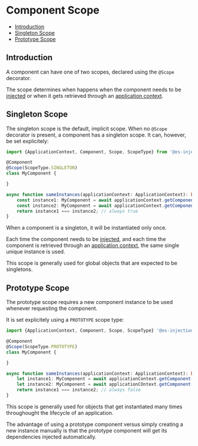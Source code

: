 # Component Scope

- [Introduction](#introduction)
- [Singleton Scope](#singleton-scope)
- [Prototype Scope](#prototype-scope)

## Introduction

A component can have one of two scopes, declared using the `@Scope` decorator.

The scope determines when happens when the component needs to be [injected](component-injection.md) or when it gets
retrieved through an [application context](application-context.md).

## Singleton Scope

The singleton scope is the default, implicit scope. When no `@Scope` decorator is present, a component has a singleton
scope. It can, however, be set explicitely:

```typescript
import {ApplicationContext, Component, Scope, ScopeType} from '@es-injection/decorators';

@Component
@Scope(ScopeType.SINGLETON)
class MyComponent {

}

async function sameInstances(applicationContext: ApplicationContext): boolean {
    const instance1: MyComponent = await applicationContext.getComponent(MyComponent);
    const instance2: MyComponent = await applicationContext.getComponent(MyComponent);
    return instance1 === instance2; // always true
}
```

When a component is a singleton, it will be instantiated only once.

Each time the component needs to be [injected](component-injection.md), and each time the component is retrieved
through an [application context](application-context.md), the same single unique instance is used.

This scope is generally used for global objects that are expected to be singletons.

## Prototype Scope

The prototype scope requires a new component instance to be used whenever requesting the component.

It is set explicitely using a `PROTOTYPE` scope type:

```typescript
import {ApplicationContext, Component, Scope, ScopeType} '@es-injection/decorators';

@Component
@Scope(ScopeType.PROTOTYPE)
class MyComponent {

}

async function sameInstances(applicationContext: ApplicationContext): boolean {
    let instance1: MyComponent = await applicationContext.getComponent(MyComponent);
    let instance2: MyComponent = await applicationCOntext.getComponent(MyComponent);
    return instance1 === instance2; // always false
}
```

This scope is generally used for objects that get instantiated many times throughought the lifecycle of an application.

The advantage of using a prototype component versus simply creating a new instance manually is that the prototype
component will get its dependencies injected automatically.
